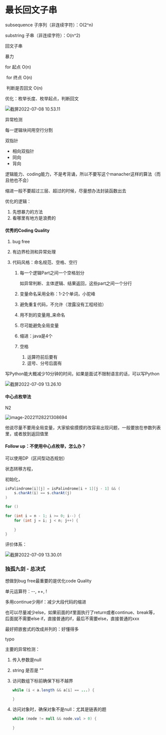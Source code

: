 # 最长回文子串

subsequence 子序列（非连续字符）：O(2^n)

substring 子串（非连续字符）：O(n^2)



回文子串

暴力

for 起点 O(n)

​	for 终点 O(n)

​		判断是否回文 O(n)



优化：枚举长度、枚举起点，判断回文

![截屏2022-07-08 10.53.11](https://xingqiu-tuchuang-1256524210.cos.ap-shanghai.myqcloud.com/3978/%E6%88%AA%E5%B1%8F2022-07-08%2010.53.11.png)

异常检测

每一逻辑块间用空行分割



双指针

- 相向双指针
- 同向
- 背向



逻辑能力、coding能力，不是考背诵，所以不要写这个manacher这样的算法（而且他也不会）



缩进一般不要超过三层、超过的时候，尽量想办法封装函数出去





优化的逻辑：

1. 先想暴力的方法
2. 看哪里有地方是浪费的





#### 优秀的Coding Quality

1. bug free

2. 有边界检测和异常处理

3. 代码风格：命名规范、空格、空行

   1. 每一个逻辑Part之间一个空格划分

      如异常判断、主体逻辑、结果返回，这些part之间一个分行

   1. 变量命名采用全称：1-2个单词，小驼峰
   2. 避免重复代码，不允许（泄露没有工程经验）
   3. 用不到的变量用_来命名
   4. 尽可能避免全局变量
   5. 缩进：java是4个
   6. 空格
      1. 运算符前后要有
      2. 逗号、分号后面有

写Python能大概减少10分钟的时间，如果是面试不限制语言的话，可以写Python



![截屏2022-07-09 13.26.10](https://xingqiu-tuchuang-1256524210.cos.ap-shanghai.myqcloud.com/3978/%E6%88%AA%E5%B1%8F2022-07-09%2013.26.10.png)



#### 中心点枚举法

N2

![image-20221128221308694](https://xingqiu-tuchuang-1256524210.cos.ap-shanghai.myqcloud.com/3978/image-20221128221308694.png)







他说尽量不要用全局变量，大家偷偷摸摸的改容易出现问题，一般要放在参数列表里，或者放到返回值里



#### Follow up：不使用中心点枚举，怎么办？

可以使用DP（区间型动态规划）



状态转移方程，

初始化，

```java
isPalindrome[i][j] = isPalindrome[i + 1][j - 1] && (
	s.charAt(i) == s.charAt(j)
)

for ()
    
for (int i = n - 1; i >= 0; i--) {
    for (int j = i; j < n; j++) {
        
    }
}
```



评价体系：

![截屏2022-07-09 13.30.01](https://cdn.jsdelivr.net/gh/davidliuk/images@master/blog/%E6%88%AA%E5%B1%8F2022-07-09%2013.30.01.png)

### 独孤九剑 - 总决式

想做到bug free最重要的是优化code Quality



单元运算符：--, ++, !



多用continue少用if：减少大段代码的缩进

也可以尽量减少else，如果前面的if里面执行了return或者continue、break等，后面就不需要else if，直接普通的if，最后不需要else，直接普通的xxx



最好把嵌套式的改成并列的：好懂得多



typo





主要的异常检测：

1. 传入参数是null

2. string 是否是 ""

3. 访问数组下标前确保下标不越界

   ```java
   while (i < a.length && a[i] == ...) {
       
   }
   ```

   

4. 访问对象时，确保对象不是null：尤其是链表的题

   ```java
   while (node != null && node.val > 0) {
       
   }
   ```

   



